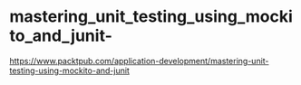 mastering_unit_testing_using_mockito_and_junit-
===============================================
https://www.packtpub.com/application-development/mastering-unit-testing-using-mockito-and-junit
